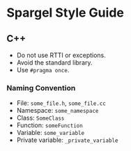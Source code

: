 # Spargel Style Guide

## C++

- Do not use RTTI or exceptions.
- Avoid the standard library.
- Use `#pragma once`.

### Naming Convention

- File: `some_file.h`, `some_file.cc`
- Namespace: `some_namespace`
- Class: `SomeClass`
- Function: `someFunction`
- Variable: `some_variable`
- Private variable: `_private_variable`
